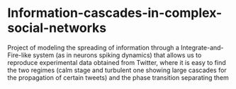 # Information-cascades-in-complex-social-networks
Project of modeling the spreading of information through a Integrate-and-Fire-like system (as in neurons spiking dynamics) that allows us to reproduce experimental data obtained from Twitter, where it is easy to find the two regimes (calm stage and turbulent one showing large cascades for the propagation of certain tweets) and the phase transition separating them
